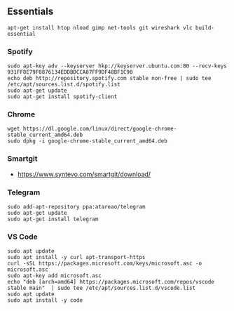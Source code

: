 ## Essentials
```
apt-get install htop nload gimp net-tools git wireshark vlc build-essential
```

### Spotify
```
sudo apt-key adv --keyserver hkp://keyserver.ubuntu.com:80 --recv-keys 931FF8E79F0876134EDDBDCCA87FF9DF48BF1C90
echo deb http://repository.spotify.com stable non-free | sudo tee /etc/apt/sources.list.d/spotify.list
sudo apt-get update
sudo apt-get install spotify-client
```

### Chrome
```
wget https://dl.google.com/linux/direct/google-chrome-stable_current_amd64.deb
sudo dpkg -i google-chrome-stable_current_amd64.deb
```
### Smartgit
* https://www.syntevo.com/smartgit/download/

### Telegram
```
sudo add-apt-repository ppa:atareao/telegram
sudo apt-get update
sudo apt-get install telegram
```
### VS Code
```
sudo apt update
sudo apt install -y curl apt-transport-https
curl -sSL https://packages.microsoft.com/keys/microsoft.asc -o microsoft.asc
sudo apt-key add microsoft.asc
echo "deb [arch=amd64] https://packages.microsoft.com/repos/vscode stable main"  | sudo tee /etc/apt/sources.list.d/vscode.list
sudo apt update
sudo apt install -y code

```

